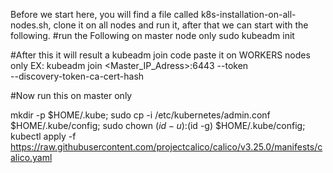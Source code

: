 Before we start here, you will find a file called k8s-installation-on-all-nodes.sh, clone it on all nodes and run it, after that we can start with the following.
#run the Following on master node only 
sudo kubeadm init

#After this it will result a kubeadm join code paste it on WORKERS nodes only
EX: kubeadm join <Master_IP_Adress>:6443 --token <TOKEN> \
        --discovery-token-ca-cert-hash <HASH>

#Now run this on master only 

mkdir -p $HOME/.kube; sudo cp -i /etc/kubernetes/admin.conf $HOME/.kube/config; sudo chown $(id -u):$(id -g) $HOME/.kube/config; kubectl apply -f https://raw.githubusercontent.com/projectcalico/calico/v3.25.0/manifests/calico.yaml
